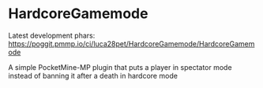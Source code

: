 # HardcoreGamemode
Latest development phars: https://poggit.pmmp.io/ci/luca28pet/HardcoreGamemode/HardcoreGamemode

A simple PocketMine-MP plugin that puts a player in spectator mode instead of banning it after a death in hardcore mode
